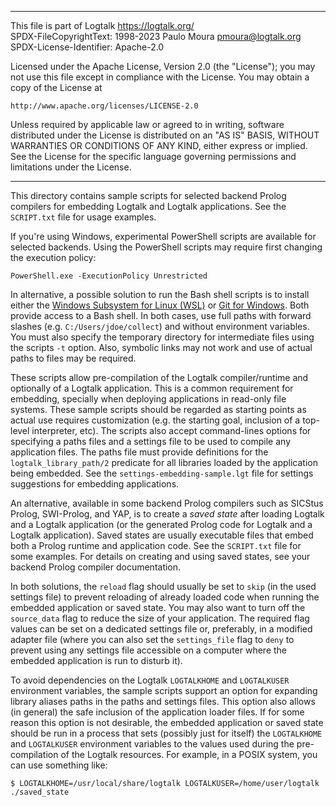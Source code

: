________________________________________________________________________

This file is part of Logtalk <https://logtalk.org/>  
SPDX-FileCopyrightText: 1998-2023 Paulo Moura <pmoura@logtalk.org>  
SPDX-License-Identifier: Apache-2.0

Licensed under the Apache License, Version 2.0 (the "License");
you may not use this file except in compliance with the License.
You may obtain a copy of the License at

    http://www.apache.org/licenses/LICENSE-2.0

Unless required by applicable law or agreed to in writing, software
distributed under the License is distributed on an "AS IS" BASIS,
WITHOUT WARRANTIES OR CONDITIONS OF ANY KIND, either express or implied.
See the License for the specific language governing permissions and
limitations under the License.
________________________________________________________________________


This directory contains sample scripts for selected backend Prolog
compilers for embedding Logtalk and Logtalk applications. See the
`SCRIPT.txt` file for usage examples.

If you're using Windows, experimental PowerShell scripts are available
for selected backends. Using the PowerShell scripts may require first
changing the execution policy:

	PowerShell.exe -ExecutionPolicy Unrestricted

In alternative, a possible solution to run the Bash shell scripts is to
install either the [Windows Subsystem for Linux (WSL)](https://docs.microsoft.com/en-us/windows/wsl/)
or [Git for Windows](https://gitforwindows.org). Both provide access
to a Bash shell. In both cases, use full paths with forward slashes
(e.g. `C:/Users/jdoe/collect`) and without environment variables. You
must also specify the temporary directory for intermediate files using
the scripts `-t` option. Also, symbolic links may not work and use of
actual paths to files may be required.

These scripts allow pre-compilation of the Logtalk compiler/runtime
and optionally of a Logtalk application. This is a common requirement
for embedding, specially when deploying applications in read-only file
systems. These sample scripts should be regarded as starting points as
actual use requires customization (e.g. the starting goal, inclusion of
a top-level interpreter, etc). The scripts also accept command-lines
options for specifying a paths files and a settings file to be used to
compile any application files. The paths file must provide definitions
for the `logtalk_library_path/2` predicate for all libraries loaded by
the application being embedded. See the `settings-embedding-sample.lgt`
file for settings suggestions for embedding applications.

An alternative, available in some backend Prolog compilers such as
SICStus Prolog, SWI-Prolog, and YAP, is to create a *saved state*
after loading Logtalk and a Logtalk application (or the generated
Prolog code for Logtalk and a Logtalk application). Saved states
are usually executable files that embed both a Prolog runtime and
application code. See the `SCRIPT.txt` file for some examples.
For details on creating and using saved states, see your backend
Prolog compiler documentation.

In both solutions, the `reload` flag should usually be set to `skip`
(in the used settings file) to prevent reloading of already loaded
code when running the embedded application or saved state. You may
also want to turn off the `source_data` flag to reduce the size of
your application. The required flag values can be set on a dedicated
settings file or, preferably, in a modified adapter file (where you
can also set the `settings_file` flag to `deny` to prevent using any
settings file accessible on a computer where the embedded application
is run to disturb it). 

To avoid dependencies on the Logtalk `LOGTALKHOME` and `LOGTALKUSER`
environment variables, the sample scripts support an option for
expanding library aliases paths in the paths and settings files. This
option also allows (in general) the safe inclusion of the application
loader files. If for some reason this option is not desirable, the
embedded application or saved state should be run in a process that
sets (possibly just for itself) the `LOGTALKHOME` and `LOGTALKUSER`
environment variables to the values used during the pre-compilation
of the Logtalk resources. For example, in a POSIX system, you can
use something like:

	$ LOGTALKHOME=/usr/local/share/logtalk LOGTALKUSER=/home/user/logtalk ./saved_state
